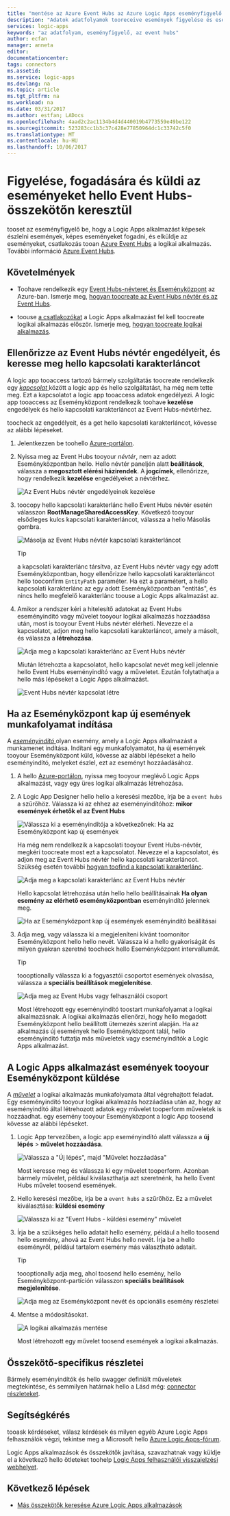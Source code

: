 ```yaml
---
title: "mentése az Azure Event Hubs az Azure Logic Apps eseményfigyelő aaaSet |} Microsoft Docs"
description: "Adatok adatfolyamok tooreceive események figyelése és események küldése az Azure Logic Apps az Azure Event Hubs"
services: logic-apps
keywords: "az adatfolyam, eseményfigyelő, az event hubs"
author: ecfan
manager: anneta
editor: 
documentationcenter: 
tags: connectors
ms.assetid: 
ms.service: logic-apps
ms.devlang: na
ms.topic: article
ms.tgt_pltfrm: na
ms.workload: na
ms.date: 03/31/2017
ms.author: estfan; LADocs
ms.openlocfilehash: 4aad2c2ac1134b4d4d440019b4773559e49be122
ms.sourcegitcommit: 523283cc1b3c37c428e77850964dc1c33742c5f0
ms.translationtype: MT
ms.contentlocale: hu-HU
ms.lasthandoff: 10/06/2017
---
```

# <a name="monitor-receive-and-send-events-with-hello-event-hubs-connector"></a>Figyelése, fogadására és küldi az eseményeket hello Event Hubs-összekötőn keresztül

tooset az eseményfigyelő be, hogy a Logic Apps alkalmazást képesek észlelni események, képes eseményeket fogadni, és elküldje az eseményeket, csatlakozás tooan [Azure Event Hubs](https://azure.microsoft.com/services/event-hubs) a logikai alkalmazás. További információ [Azure Event Hubs](../event-hubs/event-hubs-what-is-event-hubs.md).

## <a name="requirements"></a>Követelmények

* Toohave rendelkezik egy [Event Hubs-névteret és Eseményközpont](../event-hubs/event-hubs-create.md) az Azure-ban. Ismerje meg, [hogyan toocreate az Event Hubs névtér és az Event Hubs](../event-hubs/event-hubs-create.md). 

* toouse [a csatlakozókat](https://docs.microsoft.com/azure/connectors/apis-list) a Logic Apps alkalmazást fel kell toocreate logikai alkalmazás először. Ismerje meg, [hogyan toocreate logikai alkalmazás](../logic-apps/logic-apps-create-a-logic-app.md).

<a name="permissions-connection-string"></a>
## <a name="check-event-hubs-namespace-permissions-and-find-hello-connection-string"></a>Ellenőrizze az Event Hubs névtér engedélyeit, és keresse meg hello kapcsolati karakterláncot

A logic app tooaccess tartozó bármely szolgáltatás toocreate rendelkezik egy [ *kapcsolat* ](./connectors-overview.md) között a logic app és hello szolgáltatást, ha még nem tette meg. Ezt a kapcsolatot a logic app tooaccess adatok engedélyezi.
A logic app tooaccess az Eseményközpont rendelkezik toohave **kezelése** engedélyek és hello kapcsolati karakterláncot az Event Hubs-névtérhez.

toocheck az engedélyeit, és a get hello kapcsolati karakterláncot, kövesse az alábbi lépéseket.

1.  Jelentkezzen be toohello [Azure-portálon](https://portal.azure.com "Azure-portálon"). 

2.  Nyissa meg az Event Hubs tooyour *névtér*, nem az adott Eseményközpontban hello. Hello névtér paneljén alatt **beállítások**, válassza a **megosztott elérési házirendek**. A **jogcímek**, ellenőrizze, hogy rendelkezik **kezelése** engedélyeket a névtérhez.

    ![Az Event Hubs névtér engedélyeinek kezelése](./media/connectors-create-api-azure-event-hubs/event-hubs-namespace.png)

3.  toocopy hello kapcsolati karakterlánc hello Event Hubs névtér esetén válasszon **RootManageSharedAccessKey**. Következő tooyour elsődleges kulcs kapcsolati karakterláncot, válassza a hello Másolás gombra.

    ![Másolja az Event Hubs névtér kapcsolati karakterláncot](media/connectors-create-api-azure-event-hubs/find-event-hub-namespace-connection-string.png)

    > [!TIP]
    > a kapcsolati karakterlánc társítva, az Event Hubs névtér vagy egy adott Eseményközpontban, hogy ellenőrizze hello kapcsolati karakterláncot hello tooconfirm `EntityPath` paraméter. Ha ezt a paramétert, a hello kapcsolati karakterlánc az egy adott Eseményközpontban "entitás", és nincs hello megfelelő karakterlánc toouse a Logic Apps alkalmazást az.

4.  Amikor a rendszer kéri a hitelesítő adatokat az Event Hubs eseményindító vagy művelet tooyour logikai alkalmazás hozzáadása után, most is tooyour Event Hubs névtér elérheti. Nevezze el a kapcsolatot, adjon meg hello kapcsolati karakterláncot, amely a másolt, és válassza a **létrehozása**.

    ![Adja meg a kapcsolati karakterlánc az Event Hubs névtér](./media/connectors-create-api-azure-event-hubs/event-hubs-connection.png)

    Miután létrehozta a kapcsolatot, hello kapcsolat nevét meg kell jelennie hello Event Hubs eseményindító vagy a műveletet. 
    Ezután folytathatja a hello más lépéseket a Logic Apps alkalmazást.

    ![Event Hubs névtér kapcsolat létre](./media/connectors-create-api-azure-event-hubs/event-hubs-connection-created.png)

## <a name="start-workflow-when-your-event-hub-receives-new-events"></a>Ha az Eseményközpont kap új események munkafolyamat indítása

A [ *eseményindító* ](../logic-apps/logic-apps-what-are-logic-apps.md#logic-app-concepts) olyan esemény, amely a Logic Apps alkalmazást a munkamenet indítása. Indítani egy munkafolyamatot, ha új események tooyour Eseményközpont küld, kövesse az alábbi lépéseket a hello eseményindító, melyeket észlel, ezt az eseményt hozzáadásához.

1.  A hello [Azure-portálon](https://portal.azure.com "Azure-portálon"), nyissa meg tooyour meglévő Logic Apps alkalmazást, vagy egy üres logikai alkalmazás létrehozása.

2.  A Logic App Designer hello hello a keresési mezőbe, írja be a `event hubs` a szűrőhöz. Válassza ki az ehhez az eseményindítóhoz: **mikor események érhetők el az Event Hubs**

    ![Válassza ki a eseményindítója a következőnek: Ha az Eseményközpont kap új események](./media/connectors-create-api-azure-event-hubs/find-event-hubs-trigger.png)

    Ha még nem rendelkezik a kapcsolati tooyour Event Hubs-névtér, megkéri toocreate most ezt a kapcsolatot. Nevezze el a kapcsolatot, és adjon meg az Event Hubs névtér hello kapcsolati karakterláncot. 
    Szükség esetén további [hogyan toofind a kapcsolati karakterlánc](#permissions-connection-string).

    ![Adja meg a kapcsolati karakterlánc az Event Hubs névtér](./media/connectors-create-api-azure-event-hubs/event-hubs-connection.png)

    Hello kapcsolat létrehozása után hello hello beállításainak **Ha olyan esemény az elérhető eseményközpontban** eseményindító jelennek meg.

    ![Ha az Eseményközpont kap új események eseményindító beállításai](./media/connectors-create-api-azure-event-hubs/event-hubs-trigger.png)

3.  Adja meg, vagy válassza ki a megjeleníteni kívánt toomonitor Eseményközpont hello hello nevét. Válassza ki a hello gyakoriságát és milyen gyakran szeretné toocheck hello Eseményközpont intervallumát.

    > [!TIP]
    > toooptionally válassza ki a fogyasztói csoportot események olvasása, válassza a **speciális beállítások megjelenítése**. 

    ![Adja meg az Event Hubs vagy felhasználói csoport](./media/connectors-create-api-azure-event-hubs/event-hubs-trigger-details.png)

    Most létrehozott egy eseményindító toostart munkafolyamat a logikai alkalmazásnak. 
    A logikai alkalmazás ellenőrzi, hogy hello megadott Eseményközpont hello beállított ütemezés szerint alapján. 
    Ha az alkalmazás új események hello Eseményközpont talál, hello eseményindító futtatja más műveletek vagy eseményindítók a Logic Apps alkalmazást.

## <a name="send-events-tooyour-event-hub-from-your-logic-app"></a>A Logic Apps alkalmazást események tooyour Eseményközpont küldése

A [*művelet*](../logic-apps/logic-apps-what-are-logic-apps.md#logic-app-concepts) a logikai alkalmazás munkafolyamata által végrehajtott feladat. Egy eseményindító tooyour logikai alkalmazás hozzáadása után az, hogy az eseményindító által létrehozott adatok egy művelet tooperform műveletek is hozzáadhat. egy esemény tooyour Eseményközpont a logic App toosend kövesse az alábbi lépéseket.

1.  Logic App tervezőben, a logic app eseményindító alatt válassza a **új lépés** > **művelet hozzáadása**.

    ![Válassza a "Új lépés", majd "Művelet hozzáadása"](./media/connectors-create-api-azure-event-hubs/add-action.png)

    Most keresse meg és válassza ki egy művelet tooperform. 
    Azonban bármely művelet, például kiválaszthatja azt szeretnénk, ha hello Event Hubs művelet toosend események.

2.  Hello keresési mezőbe, írja be a `event hubs` a szűrőhöz.
Ez a művelet kiválasztása: **küldési esemény**

    ![Válassza ki az "Event Hubs - küldési esemény" művelet](./media/connectors-create-api-azure-event-hubs/find-event-hubs-action.png)

3.  Írja be a szükséges hello adatait hello esemény, például a hello toosend hello esemény, ahová az Event Hubs hello nevét. Írja be a hello eseményről, például tartalom esemény más választható adatait.

    > [!TIP]
    > toooptionally adja meg, ahol toosend hello esemény, hello Eseményközpont-partíción válasszon **speciális beállítások megjelenítése**. 

    ![Adja meg az Eseményközpont nevét és opcionális esemény részletei](./media/connectors-create-api-azure-event-hubs/event-hubs-send-event-action.png)

6.  Mentse a módosításokat.

    ![A logikai alkalmazás mentése](./media/connectors-create-api-azure-event-hubs/save-logic-app.png)

    Most létrehozott egy művelet toosend események a logikai alkalmazás. 

## <a name="connector-specific-details"></a>Összekötő-specifikus részletei

Bármely eseményindítók és hello swagger definiált műveletek megtekintése, és semmilyen határnak hello a Lásd még: [connector részleteket](/connectors/eventhubs/). 

## <a name="get-help"></a>Segítségkérés

tooask kérdéseket, válasz kérdések és milyen egyéb Azure Logic Apps felhasználók végzi, tekintse meg a Microsoft hello [Azure Logic Apps-fórum](https://social.msdn.microsoft.com/Forums/en-US/home?forum=azurelogicapps).

Logic Apps alkalmazások és összekötők javítása, szavazhatnak vagy küldje el a következő hello ötleteket toohelp [Logic Apps felhasználói visszajelzési webhelyet](http://aka.ms/logicapps-wish).

## <a name="next-steps"></a>Következő lépések

*  [Más összekötők keresése Azure Logic Apps alkalmazások](./apis-list.md)